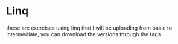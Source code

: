 # Linq
these are exercises using linq that I will be uploading from basic to intermediate, you can download the versions through the tags
